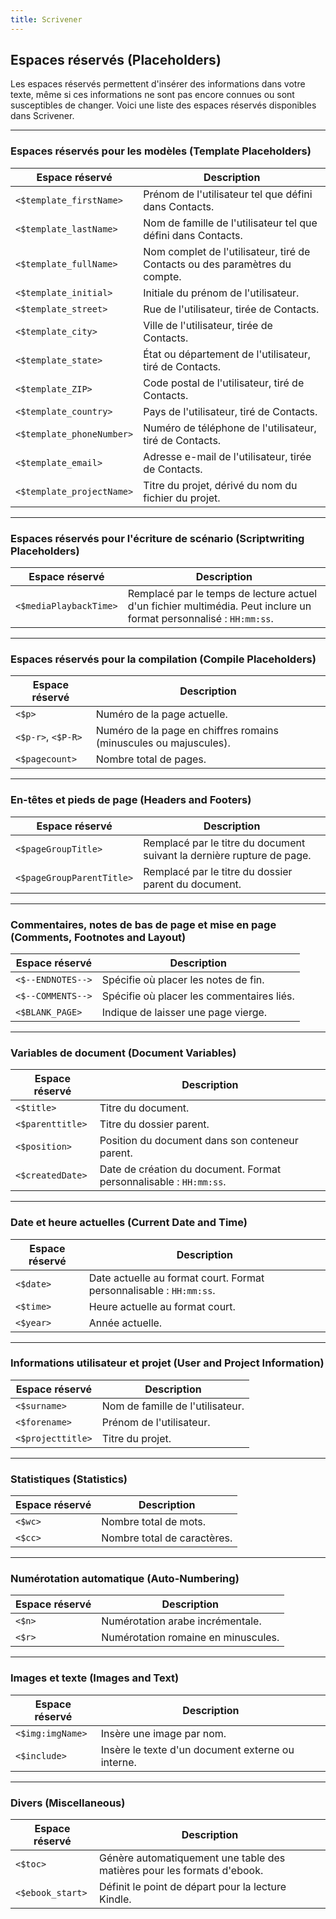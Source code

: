 ```yaml
---
title: Scrivener
---
```


## Espaces réservés (Placeholders)

Les espaces réservés permettent d'insérer des informations dans votre texte, même si ces informations ne sont pas encore connues ou sont susceptibles de changer. Voici une liste des espaces réservés disponibles dans Scrivener.

---

### Espaces réservés pour les modèles (Template Placeholders)

| **Espace réservé**            | **Description**                                                                                  |
|-------------------------------|--------------------------------------------------------------------------------------------------|
| `<$template_firstName>`       | Prénom de l'utilisateur tel que défini dans Contacts.                                           |
| `<$template_lastName>`        | Nom de famille de l'utilisateur tel que défini dans Contacts.                                   |
| `<$template_fullName>`        | Nom complet de l'utilisateur, tiré de Contacts ou des paramètres du compte.                     |
| `<$template_initial>`         | Initiale du prénom de l'utilisateur.                                                           |
| `<$template_street>`          | Rue de l'utilisateur, tirée de Contacts.                                                       |
| `<$template_city>`            | Ville de l'utilisateur, tirée de Contacts.                                                     |
| `<$template_state>`           | État ou département de l'utilisateur, tiré de Contacts.                                        |
| `<$template_ZIP>`             | Code postal de l'utilisateur, tiré de Contacts.                                                |
| `<$template_country>`         | Pays de l'utilisateur, tiré de Contacts.                                                       |
| `<$template_phoneNumber>`     | Numéro de téléphone de l'utilisateur, tiré de Contacts.                                        |
| `<$template_email>`           | Adresse e-mail de l'utilisateur, tirée de Contacts.                                            |
| `<$template_projectName>`     | Titre du projet, dérivé du nom du fichier du projet.                                            |

---

### Espaces réservés pour l'écriture de scénario (Scriptwriting Placeholders)

| **Espace réservé**          | **Description**                                                                                                   |
|-----------------------------|-------------------------------------------------------------------------------------------------------------------|
| `<$mediaPlaybackTime>`      | Remplacé par le temps de lecture actuel d'un fichier multimédia. Peut inclure un format personnalisé : `HH:mm:ss`. |

---

### Espaces réservés pour la compilation (Compile Placeholders)

| **Espace réservé**          | **Description**                                                                                                           |
|-----------------------------|---------------------------------------------------------------------------------------------------------------------------|
| `<$p>`                      | Numéro de la page actuelle.                                                                                              |
| `<$p-r>`, `<$P-R>`          | Numéro de la page en chiffres romains (minuscules ou majuscules).                                                        |
| `<$pagecount>`              | Nombre total de pages.                                                                                                   |

---

### En-têtes et pieds de page (Headers and Footers)

| **Espace réservé**          | **Description**                                                                                                           |
|-----------------------------|---------------------------------------------------------------------------------------------------------------------------|
| `<$pageGroupTitle>`         | Remplacé par le titre du document suivant la dernière rupture de page.                                                   |
| `<$pageGroupParentTitle>`   | Remplacé par le titre du dossier parent du document.                                                                      |

---

### Commentaires, notes de bas de page et mise en page (Comments, Footnotes and Layout)

| **Espace réservé**          | **Description**                                                                                                           |
|-----------------------------|---------------------------------------------------------------------------------------------------------------------------|
| `<$--ENDNOTES-->`           | Spécifie où placer les notes de fin.                                                                                      |
| `<$--COMMENTS-->`           | Spécifie où placer les commentaires liés.                                                                                 |
| `<$BLANK_PAGE>`             | Indique de laisser une page vierge.                                                                                       |

---

### Variables de document (Document Variables)

| **Espace réservé**          | **Description**                                                                                                           |
|-----------------------------|---------------------------------------------------------------------------------------------------------------------------|
| `<$title>`                  | Titre du document.                                                                                                        |
| `<$parenttitle>`            | Titre du dossier parent.                                                                                                  |
| `<$position>`               | Position du document dans son conteneur parent.                                                                           |
| `<$createdDate>`            | Date de création du document. Format personnalisable : `HH:mm:ss`.                                                        |

---

### Date et heure actuelles (Current Date and Time)

| **Espace réservé**          | **Description**                                                                                                           |
|-----------------------------|---------------------------------------------------------------------------------------------------------------------------|
| `<$date>`                   | Date actuelle au format court. Format personnalisable : `HH:mm:ss`.                                                       |
| `<$time>`                   | Heure actuelle au format court.                                                                                           |
| `<$year>`                   | Année actuelle.                                                                                                           |

---

### Informations utilisateur et projet (User and Project Information)

| **Espace réservé**          | **Description**                                                                                                           |
|-----------------------------|---------------------------------------------------------------------------------------------------------------------------|
| `<$surname>`                | Nom de famille de l'utilisateur.                                                                                         |
| `<$forename>`               | Prénom de l'utilisateur.                                                                                                 |
| `<$projecttitle>`           | Titre du projet.                                                                                                         |

---

### Statistiques (Statistics)

| **Espace réservé**          | **Description**                                                                                                           |
|-----------------------------|---------------------------------------------------------------------------------------------------------------------------|
| `<$wc>`                     | Nombre total de mots.                                                                                                    |
| `<$cc>`                     | Nombre total de caractères.                                                                                              |

---

### Numérotation automatique (Auto-Numbering)

| **Espace réservé**          | **Description**                                                                                                           |
|-----------------------------|---------------------------------------------------------------------------------------------------------------------------|
| `<$n>`                      | Numérotation arabe incrémentale.                                                                                         |
| `<$r>`                      | Numérotation romaine en minuscules.                                                                                      |

---

### Images et texte (Images and Text)

| **Espace réservé**          | **Description**                                                                                                           |
|-----------------------------|---------------------------------------------------------------------------------------------------------------------------|
| `<$img:imgName>`            | Insère une image par nom.                                                                                                |
| `<$include>`                | Insère le texte d'un document externe ou interne.                                                                        |

---

### Divers (Miscellaneous)

| **Espace réservé**          | **Description**                                                                                                           |
|-----------------------------|---------------------------------------------------------------------------------------------------------------------------|
| `<$toc>`                    | Génère automatiquement une table des matières pour les formats d'ebook.                                                 |
| `<$ebook_start>`            | Définit le point de départ pour la lecture Kindle.                                                                       |
